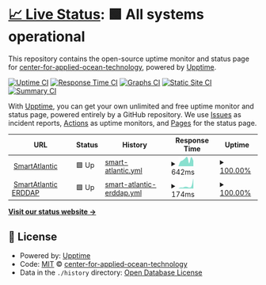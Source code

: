 # [📈 Live Status](https://center-for-applied-ocean-technology.github.io/smartatlantic-monitor): <!--live status--> **🟩 All systems operational**

This repository contains the open-source uptime monitor and status page for [center-for-applied-ocean-technology](https://center-for-applied-ocean-technology.github.io/smartatlantic-monitor), powered by [Upptime](https://github.com/upptime/upptime).

[![Uptime CI](https://github.com/center-for-applied-ocean-technology/smartatlantic-monitor/workflows/Uptime%20CI/badge.svg)](https://github.com/center-for-applied-ocean-technology/smartatlantic-monitor/actions?query=workflow%3A%22Uptime+CI%22)
[![Response Time CI](https://github.com/center-for-applied-ocean-technology/smartatlantic-monitor/workflows/Response%20Time%20CI/badge.svg)](https://github.com/center-for-applied-ocean-technology/smartatlantic-monitor/actions?query=workflow%3A%22Response+Time+CI%22)
[![Graphs CI](https://github.com/center-for-applied-ocean-technology/smartatlantic-monitor/workflows/Graphs%20CI/badge.svg)](https://github.com/center-for-applied-ocean-technology/smartatlantic-monitor/actions?query=workflow%3A%22Graphs+CI%22)
[![Static Site CI](https://github.com/center-for-applied-ocean-technology/smartatlantic-monitor/workflows/Static%20Site%20CI/badge.svg)](https://github.com/center-for-applied-ocean-technology/smartatlantic-monitor/actions?query=workflow%3A%22Static+Site+CI%22)
[![Summary CI](https://github.com/center-for-applied-ocean-technology/smartatlantic-monitor/workflows/Summary%20CI/badge.svg)](https://github.com/center-for-applied-ocean-technology/smartatlantic-monitor/actions?query=workflow%3A%22Summary+CI%22)

With [Upptime](https://upptime.js.org), you can get your own unlimited and free uptime monitor and status page, powered entirely by a GitHub repository. We use [Issues](https://github.com/center-for-applied-ocean-technology/smartatlantic-monitor/issues) as incident reports, [Actions](https://github.com/center-for-applied-ocean-technology/smartatlantic-monitor/actions) as uptime monitors, and [Pages](https://center-for-applied-ocean-technology.github.io/smartatlantic-monitor) for the status page.

<!--start: status pages-->
<!-- This summary is generated by Upptime (https://github.com/upptime/upptime) -->
<!-- Do not edit this manually, your changes will be overwritten -->
<!-- prettier-ignore -->
| URL | Status | History | Response Time | Uptime |
| --- | ------ | ------- | ------------- | ------ |
| <img alt="" src="https://icons.duckduckgo.com/ip3/www.smartatlantic.ca.ico" height="13"> [SmartAtlantic](https://www.smartatlantic.ca) | 🟩 Up | [smart-atlantic.yml](https://github.com/center-for-applied-ocean-technology/smartatlantic-monitor/commits/HEAD/history/smart-atlantic.yml) | <details><summary><img alt="Response time graph" src="./graphs/smart-atlantic/response-time-week.png" height="20"> 642ms</summary><br><a href="https://center-for-applied-ocean-technology.github.io/smartatlantic-monitor/history/smart-atlantic"><img alt="Response time 542" src="https://img.shields.io/endpoint?url=https%3A%2F%2Fraw.githubusercontent.com%2Fcenter-for-applied-ocean-technology%2Fsmartatlantic-monitor%2FHEAD%2Fapi%2Fsmart-atlantic%2Fresponse-time.json"></a><br><a href="https://center-for-applied-ocean-technology.github.io/smartatlantic-monitor/history/smart-atlantic"><img alt="24-hour response time 545" src="https://img.shields.io/endpoint?url=https%3A%2F%2Fraw.githubusercontent.com%2Fcenter-for-applied-ocean-technology%2Fsmartatlantic-monitor%2FHEAD%2Fapi%2Fsmart-atlantic%2Fresponse-time-day.json"></a><br><a href="https://center-for-applied-ocean-technology.github.io/smartatlantic-monitor/history/smart-atlantic"><img alt="7-day response time 642" src="https://img.shields.io/endpoint?url=https%3A%2F%2Fraw.githubusercontent.com%2Fcenter-for-applied-ocean-technology%2Fsmartatlantic-monitor%2FHEAD%2Fapi%2Fsmart-atlantic%2Fresponse-time-week.json"></a><br><a href="https://center-for-applied-ocean-technology.github.io/smartatlantic-monitor/history/smart-atlantic"><img alt="30-day response time 563" src="https://img.shields.io/endpoint?url=https%3A%2F%2Fraw.githubusercontent.com%2Fcenter-for-applied-ocean-technology%2Fsmartatlantic-monitor%2FHEAD%2Fapi%2Fsmart-atlantic%2Fresponse-time-month.json"></a><br><a href="https://center-for-applied-ocean-technology.github.io/smartatlantic-monitor/history/smart-atlantic"><img alt="1-year response time 530" src="https://img.shields.io/endpoint?url=https%3A%2F%2Fraw.githubusercontent.com%2Fcenter-for-applied-ocean-technology%2Fsmartatlantic-monitor%2FHEAD%2Fapi%2Fsmart-atlantic%2Fresponse-time-year.json"></a></details> | <details><summary><a href="https://center-for-applied-ocean-technology.github.io/smartatlantic-monitor/history/smart-atlantic">100.00%</a></summary><a href="https://center-for-applied-ocean-technology.github.io/smartatlantic-monitor/history/smart-atlantic"><img alt="All-time uptime 99.12%" src="https://img.shields.io/endpoint?url=https%3A%2F%2Fraw.githubusercontent.com%2Fcenter-for-applied-ocean-technology%2Fsmartatlantic-monitor%2FHEAD%2Fapi%2Fsmart-atlantic%2Fuptime.json"></a><br><a href="https://center-for-applied-ocean-technology.github.io/smartatlantic-monitor/history/smart-atlantic"><img alt="24-hour uptime 100.00%" src="https://img.shields.io/endpoint?url=https%3A%2F%2Fraw.githubusercontent.com%2Fcenter-for-applied-ocean-technology%2Fsmartatlantic-monitor%2FHEAD%2Fapi%2Fsmart-atlantic%2Fuptime-day.json"></a><br><a href="https://center-for-applied-ocean-technology.github.io/smartatlantic-monitor/history/smart-atlantic"><img alt="7-day uptime 100.00%" src="https://img.shields.io/endpoint?url=https%3A%2F%2Fraw.githubusercontent.com%2Fcenter-for-applied-ocean-technology%2Fsmartatlantic-monitor%2FHEAD%2Fapi%2Fsmart-atlantic%2Fuptime-week.json"></a><br><a href="https://center-for-applied-ocean-technology.github.io/smartatlantic-monitor/history/smart-atlantic"><img alt="30-day uptime 100.00%" src="https://img.shields.io/endpoint?url=https%3A%2F%2Fraw.githubusercontent.com%2Fcenter-for-applied-ocean-technology%2Fsmartatlantic-monitor%2FHEAD%2Fapi%2Fsmart-atlantic%2Fuptime-month.json"></a><br><a href="https://center-for-applied-ocean-technology.github.io/smartatlantic-monitor/history/smart-atlantic"><img alt="1-year uptime 98.81%" src="https://img.shields.io/endpoint?url=https%3A%2F%2Fraw.githubusercontent.com%2Fcenter-for-applied-ocean-technology%2Fsmartatlantic-monitor%2FHEAD%2Fapi%2Fsmart-atlantic%2Fuptime-year.json"></a></details>
| <img alt="" src="https://icons.duckduckgo.com/ip3/www.smartatlantic.ca.ico" height="13"> [SmartAtlantic ERDDAP](https://www.smartatlantic.ca/erddap/index.html) | 🟩 Up | [smart-atlantic-erddap.yml](https://github.com/center-for-applied-ocean-technology/smartatlantic-monitor/commits/HEAD/history/smart-atlantic-erddap.yml) | <details><summary><img alt="Response time graph" src="./graphs/smart-atlantic-erddap/response-time-week.png" height="20"> 174ms</summary><br><a href="https://center-for-applied-ocean-technology.github.io/smartatlantic-monitor/history/smart-atlantic-erddap"><img alt="Response time 229" src="https://img.shields.io/endpoint?url=https%3A%2F%2Fraw.githubusercontent.com%2Fcenter-for-applied-ocean-technology%2Fsmartatlantic-monitor%2FHEAD%2Fapi%2Fsmart-atlantic-erddap%2Fresponse-time.json"></a><br><a href="https://center-for-applied-ocean-technology.github.io/smartatlantic-monitor/history/smart-atlantic-erddap"><img alt="24-hour response time 696" src="https://img.shields.io/endpoint?url=https%3A%2F%2Fraw.githubusercontent.com%2Fcenter-for-applied-ocean-technology%2Fsmartatlantic-monitor%2FHEAD%2Fapi%2Fsmart-atlantic-erddap%2Fresponse-time-day.json"></a><br><a href="https://center-for-applied-ocean-technology.github.io/smartatlantic-monitor/history/smart-atlantic-erddap"><img alt="7-day response time 174" src="https://img.shields.io/endpoint?url=https%3A%2F%2Fraw.githubusercontent.com%2Fcenter-for-applied-ocean-technology%2Fsmartatlantic-monitor%2FHEAD%2Fapi%2Fsmart-atlantic-erddap%2Fresponse-time-week.json"></a><br><a href="https://center-for-applied-ocean-technology.github.io/smartatlantic-monitor/history/smart-atlantic-erddap"><img alt="30-day response time 111" src="https://img.shields.io/endpoint?url=https%3A%2F%2Fraw.githubusercontent.com%2Fcenter-for-applied-ocean-technology%2Fsmartatlantic-monitor%2FHEAD%2Fapi%2Fsmart-atlantic-erddap%2Fresponse-time-month.json"></a><br><a href="https://center-for-applied-ocean-technology.github.io/smartatlantic-monitor/history/smart-atlantic-erddap"><img alt="1-year response time 93" src="https://img.shields.io/endpoint?url=https%3A%2F%2Fraw.githubusercontent.com%2Fcenter-for-applied-ocean-technology%2Fsmartatlantic-monitor%2FHEAD%2Fapi%2Fsmart-atlantic-erddap%2Fresponse-time-year.json"></a></details> | <details><summary><a href="https://center-for-applied-ocean-technology.github.io/smartatlantic-monitor/history/smart-atlantic-erddap">100.00%</a></summary><a href="https://center-for-applied-ocean-technology.github.io/smartatlantic-monitor/history/smart-atlantic-erddap"><img alt="All-time uptime 99.11%" src="https://img.shields.io/endpoint?url=https%3A%2F%2Fraw.githubusercontent.com%2Fcenter-for-applied-ocean-technology%2Fsmartatlantic-monitor%2FHEAD%2Fapi%2Fsmart-atlantic-erddap%2Fuptime.json"></a><br><a href="https://center-for-applied-ocean-technology.github.io/smartatlantic-monitor/history/smart-atlantic-erddap"><img alt="24-hour uptime 100.00%" src="https://img.shields.io/endpoint?url=https%3A%2F%2Fraw.githubusercontent.com%2Fcenter-for-applied-ocean-technology%2Fsmartatlantic-monitor%2FHEAD%2Fapi%2Fsmart-atlantic-erddap%2Fuptime-day.json"></a><br><a href="https://center-for-applied-ocean-technology.github.io/smartatlantic-monitor/history/smart-atlantic-erddap"><img alt="7-day uptime 100.00%" src="https://img.shields.io/endpoint?url=https%3A%2F%2Fraw.githubusercontent.com%2Fcenter-for-applied-ocean-technology%2Fsmartatlantic-monitor%2FHEAD%2Fapi%2Fsmart-atlantic-erddap%2Fuptime-week.json"></a><br><a href="https://center-for-applied-ocean-technology.github.io/smartatlantic-monitor/history/smart-atlantic-erddap"><img alt="30-day uptime 100.00%" src="https://img.shields.io/endpoint?url=https%3A%2F%2Fraw.githubusercontent.com%2Fcenter-for-applied-ocean-technology%2Fsmartatlantic-monitor%2FHEAD%2Fapi%2Fsmart-atlantic-erddap%2Fuptime-month.json"></a><br><a href="https://center-for-applied-ocean-technology.github.io/smartatlantic-monitor/history/smart-atlantic-erddap"><img alt="1-year uptime 98.81%" src="https://img.shields.io/endpoint?url=https%3A%2F%2Fraw.githubusercontent.com%2Fcenter-for-applied-ocean-technology%2Fsmartatlantic-monitor%2FHEAD%2Fapi%2Fsmart-atlantic-erddap%2Fuptime-year.json"></a></details>

<!--end: status pages-->

[**Visit our status website →**](https://center-for-applied-ocean-technology.github.io/smartatlantic-monitor)

## 📄 License

- Powered by: [Upptime](https://github.com/upptime/upptime)
- Code: [MIT](./LICENSE) © [center-for-applied-ocean-technology](https://center-for-applied-ocean-technology.github.io/smartatlantic-monitor)
- Data in the `./history` directory: [Open Database License](https://opendatacommons.org/licenses/odbl/1-0/)
